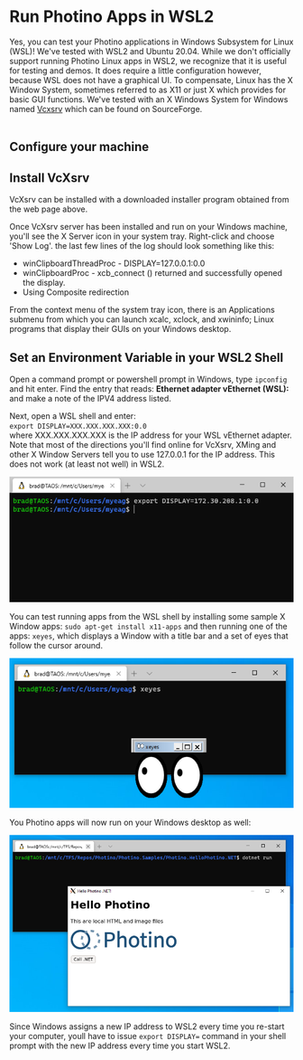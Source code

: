 # Run Photino Apps in WSL2
Yes, you can test your Photino applications in Windows Subsystem for Linux (WSL)! We've tested with WSL2 and Ubuntu 20.04. While we don't officially support running Photino Linux apps in WSL2, we recognize that it is useful for testing and demos. It does require a little configuration however, because WSL does not have a graphical UI. To compensate, Linux has the X Window System, sometimes referred to as X11 or just X which provides for basic GUI functions. We've tested with an X Windows System for Windows named [Vcxsrv]("https://sourceforge.net/projects/vcxsrv/") which can be found on SourceForge. 
<br><br>

## Configure your machine
## Install VcXsrv
VcXsrv can be installed with a downloaded installer program obtained from the web page above. 

Once VcXsrv server has been installed and run on your Windows machine, you'll see the X Server icon in your system tray. Right-click and choose 'Show Log'. the last few lines of the log should look something like this: 

* winClipboardThreadProc - DISPLAY=127.0.0.1:0.0
* winClipboardProc - xcb_connect () returned and successfully opened the display.
* Using Composite redirection

From the context menu of the system tray icon, there is an Applications submenu from which you can launch xcalc, xclock, and xwininfo; Linux programs that display their GUIs on your Windows desktop.

## Set an Environment Variable in your WSL2 Shell
Open a command prompt or powershell prompt in Windows, type `ipconfig` and hit enter. Find the entry that reads: **Ethernet adapter vEthernet (WSL):** and make a note of the IPV4 address listed.

Next, open a WSL shell and enter:<br>
`export DISPLAY=XXX.XXX.XXX.XXX:0.0`<br>
where <span>XXX.</span><span>XXX.</span>XXX.</span>XXX is the IP address for your WSL vEthernet adapter. Note that most of the directions you'll find online for VcXsrv, XMing and other X Window Servers tell you to use 127.0.0.1 for the IP address. This does not work (at least not well) in WSL2.

![](WindowsTerminal-WSL-ExportDisplay.png)

You can test running apps from the WSL shell by installing some sample X Window apps: `sudo apt-get install x11-apps` and then running one of the apps: `xeyes`, which displays a Window with a title bar and a set of eyes that follow the cursor around.

![](XeyesInWSL2.png)

You Photino apps will now run on your Windows desktop as well:

![](PhotinoInWSL2.png)

Since Windows assigns a new IP address to WSL2 every time you re-start your computer, youll have to issue `export DISPLAY=` command in your shell prompt with the new IP address every time you start WSL2.
